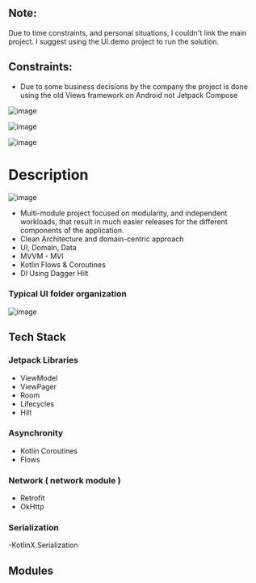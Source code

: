 ## Note:
Due to time constraints, and personal situations, I couldn't link the main project. I suggest using the UI.demo project to run the solution.

## Constraints:
- Due to some business decisions by the company the project is done using the old Views framework on Android not Jetpack Compose

![image](https://github.com/camilogo1200/ip-api-app/assets/456256/dd9c54ed-b8ff-4060-85bd-33345e1ffdea)


![image](https://github.com/camilogo1200/ip-api-app/assets/456256/15c35c46-205d-42bb-8435-44e29474423c)


![image](https://github.com/camilogo1200/ip-api-app/assets/456256/6cc54514-0b88-4dc5-b6ef-0ac800c4999b)

# Description

![image](https://github.com/camilogo1200/ip-api-app/assets/456256/c063b818-4bb7-419c-8364-5bf26e8d7a7c)


- Multi-module project focused on modularity, and independent workloads, that result in  much easier releases for the different components of the application.
- Clean Architecture and domain-centric approach
- UI, Domain, Data
- MVVM - MVI
- Kotlin Flows & Coroutines
- DI Using Dagger Hilt

### Typical UI folder organization
![image](https://github.com/camilogo1200/ip-api-app/assets/456256/0c434da6-4dbd-4333-a2f8-95042053e42c)

## Tech Stack 

### Jetpack Libraries
- ViewModel
- ViewPager
- Room
- Lifecycles
- Hilt

### Asynchronity 
- Kotlin Coroutines
- Flows

### Network ( network module )
- Retrofit
- OkHttp

### Serialization
-KotlinX.Serialization

## Modules
